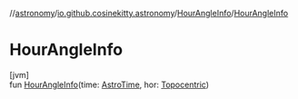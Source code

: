 //[astronomy](../../../index.md)/[io.github.cosinekitty.astronomy](../index.md)/[HourAngleInfo](index.md)/[HourAngleInfo](-hour-angle-info.md)

# HourAngleInfo

[jvm]\
fun [HourAngleInfo](-hour-angle-info.md)(time: [AstroTime](../-astro-time/index.md), hor: [Topocentric](../-topocentric/index.md))
